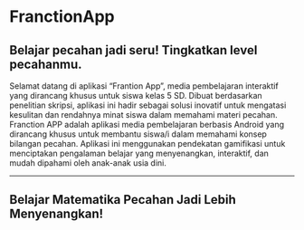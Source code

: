 # FranctionApp

Belajar pecahan jadi seru! Tingkatkan level pecahanmu.
---
Selamat datang di aplikasi “Frantion App”, media pembelajaran interaktif yang dirancang khusus untuk siswa kelas 5 SD. Dibuat berdasarkan penelitian skripsi, aplikasi ini hadir sebagai solusi inovatif untuk mengatasi kesulitan dan rendahnya minat siswa dalam memahami materi pecahan.
Franction APP adalah aplikasi media pembelajaran berbasis Android yang dirancang khusus untuk membantu siswa/i dalam memahami konsep bilangan pecahan. Aplikasi ini menggunakan pendekatan gamifikasi untuk menciptakan pengalaman belajar yang menyenangkan, interaktif, dan mudah dipahami oleh anak-anak usia dini.

---
Belajar Matematika Pecahan Jadi Lebih Menyenangkan!
---






